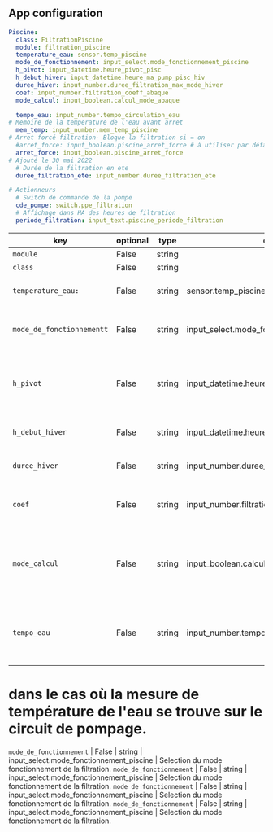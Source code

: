 

## App configuration

```yaml
Piscine:
  class: FiltrationPiscine
  module: filtration_piscine
  temperature_eau: sensor.temp_piscine
  mode_de_fonctionnement: input_select.mode_fonctionnement_piscine
  h_pivot: input_datetime.heure_pivot_pisc
  h_debut_hiver: input_datetime.heure_ma_pump_pisc_hiv
  duree_hiver: input_number.duree_filtration_max_mode_hiver
  coef: input_number.filtration_coeff_abaque
  mode_calcul: input_boolean.calcul_mode_abaque

  tempo_eau: input_number.tempo_circulation_eau
# Memoire de la temperature de l'eau avant arret
  mem_temp: input_number.mem_temp_piscine
# Arret forcé filtration- Bloque la filtration si = on
  #arret_force: input_boolean.piscine_arret_force # à utiliser par défaut
  arret_force: input_boolean.piscine_arret_force
# Ajouté le 30 mai 2022
  # Durée de la filtration en ete
  duree_filtration_ete: input_number.duree_filtration_ete

# Actionneurs
  # Switch de commande de la pompe
  cde_pompe: switch.ppe_filtration
  # Affichage dans HA des heures de filtration
  periode_filtration: input_text.piscine_periode_filtration
```

key | optional | type | default | description
-- | -- | -- | -- | --
`module` | False | string | | `nightmode`
`class` | False | string | | `NightMode`
`temperature_eau:` | False | string | sensor.temp_piscine | Mesure de la temperature de l'eau.
`mode_de_fonctionnementt` | False | string | input_select.mode_fonctionnement_piscine | Selection du mode fonctionnement de la filtration.
`h_pivot` | False | string | input_datetime.heure_pivot_pisc | Heure pivot autour de laquelle le temps de filtration est réparti (50/50).
`h_debut_hiver` | False | string | input_datetime.heure_ma_pump_pisc_hiv | Heure de début de filtration en hiver.
`duree_hiver` | False | string | input_number.duree_filtration_max_mode_hiver | Durée de la filtration en hiver.
`coef` | False | string | input_number.filtration_coeff_abaque | Coefficient du temps de filtration entre 60 et 140%
`mode_calcul` | False | string | input_boolean.calcul_mode_abaque | Validation de mode de calcul avec Abaque sinon c'est la méthode classique (T°/2)
`tempo_eau` | False | string | input_number.tempo_circulation_eau | # Temps circulation de l'eau avant prise en compte mesure température
# dans le cas où la mesure de température de l'eau se trouve sur le circuit de pompage.
`mode_de_fonctionnement` | False | string | input_select.mode_fonctionnement_piscine | Selection du mode fonctionnement de la filtration.
`mode_de_fonctionnement` | False | string | input_select.mode_fonctionnement_piscine | Selection du mode fonctionnement de la filtration.
`mode_de_fonctionnement` | False | string | input_select.mode_fonctionnement_piscine | Selection du mode fonctionnement de la filtration.
`mode_de_fonctionnement` | False | string | input_select.mode_fonctionnement_piscine | Selection du mode fonctionnement de la filtration.

